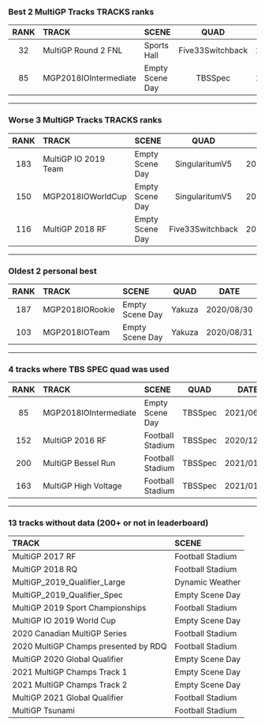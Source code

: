 ### Best 2 MultiGP Tracks TRACKS ranks
|RANK|TRACK|SCENE|QUAD|DATE|
|:---:|:---|:---|:---:|:---:|
|32|MultiGP Round 2 FNL|Sports Hall|Five33Switchback|2022/02/12|
|85|MGP2018IOIntermediate|Empty Scene Day|TBSSpec|2021/06/13|
---
### Worse 3 MultiGP Tracks TRACKS ranks
|RANK|TRACK|SCENE|QUAD|DATE|
|:---:|:---|:---|:---:|:---:|
|183|MultiGP IO 2019 Team|Empty Scene Day|SingularitumV5|2021/09/24|
|150|MGP2018IOWorldCup|Empty Scene Day|SingularitumV5|2021/08/08|
|116|MultiGP 2018 RF|Empty Scene Day|Five33Switchback|2021/11/13|
---
### Oldest 2 personal best
|RANK|TRACK|SCENE|QUAD|DATE|
|:---:|:---|:---|:---:|:---:|
|187|MGP2018IORookie|Empty Scene Day|Yakuza|2020/08/30|
|103|MGP2018IOTeam|Empty Scene Day|Yakuza|2020/08/31|
---
### 4 tracks where TBS SPEC quad was used
|RANK|TRACK|SCENE|QUAD|DATE|
|:---:|:---|:---|:---:|:---:|
|85|MGP2018IOIntermediate|Empty Scene Day|TBSSpec|2021/06/13|
|152|MultiGP 2016 RF|Football Stadium|TBSSpec|2020/12/31|
|200|MultiGP Bessel Run|Football Stadium|TBSSpec|2021/01/01|
|163|MultiGP High Voltage|Football Stadium|TBSSpec|2021/01/01|
---
### 13 tracks without data (200+ or not in leaderboard)
|TRACK|SCENE|
|:---|:---|
|MultiGP 2017 RF|Football Stadium|
|MultiGP 2018 RQ|Football Stadium|
|MultiGP_2019_Qualifier_Large|Dynamic Weather|
|MultiGP_2019_Qualifier_Spec|Empty Scene Day|
|MultiGP 2019 Sport Championships|Football Stadium|
|MultiGP IO 2019 World Cup|Empty Scene Day|
|2020 Canadian MultiGP Series|Football Stadium|
|2020 MultiGP Champs presented by RDQ|Football Stadium|
|MultiGP 2020 Global Qualifier|Empty Scene Day|
|2021 MultiGP Champs Track 1|Empty Scene Day|
|2021 MultiGP Champs Track 2|Empty Scene Day|
|MultiGP 2021 Global Qualifier|Football Stadium|
|MultiGP Tsunami|Football Stadium|
